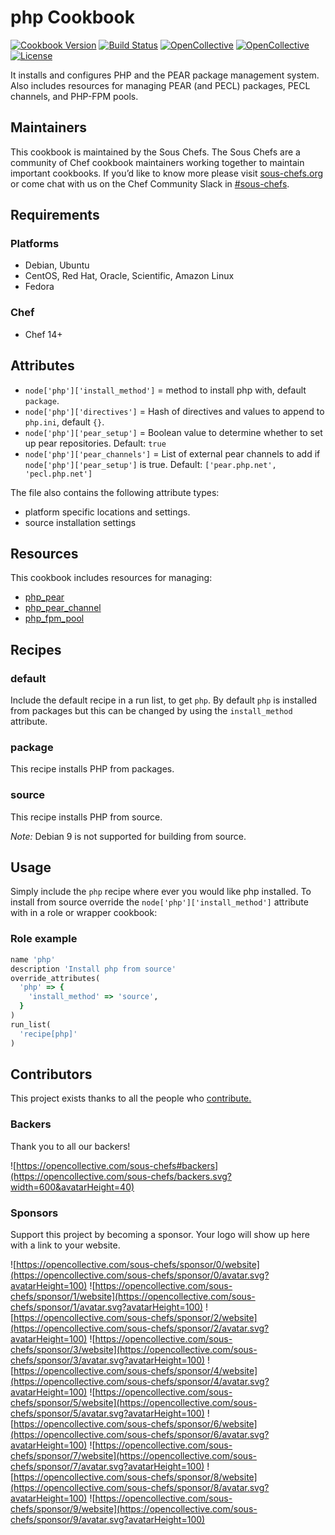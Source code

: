# php Cookbook

[![Cookbook Version](https://img.shields.io/cookbook/v/php.svg)](https://supermarket.chef.io/cookbooks/php)
[![Build Status](https://img.shields.io/circleci/project/github/sous-chefs/php/master.svg)](https://circleci.com/gh/sous-chefs/php)
[![OpenCollective](https://opencollective.com/sous-chefs/backers/badge.svg)](#backers)
[![OpenCollective](https://opencollective.com/sous-chefs/sponsors/badge.svg)](#sponsors)
[![License](https://img.shields.io/badge/License-Apache%202.0-green.svg)](https://opensource.org/licenses/Apache-2.0)

It installs and configures PHP and the PEAR package management system. Also includes resources for managing PEAR (and PECL) packages, PECL channels, and PHP-FPM pools.

## Maintainers

This cookbook is maintained by the Sous Chefs. The Sous Chefs are a community of Chef cookbook maintainers working together to maintain important cookbooks. If you’d like to know more please visit [sous-chefs.org](https://sous-chefs.org/) or come chat with us on the Chef Community Slack in [#sous-chefs](https://chefcommunity.slack.com/messages/C2V7B88SF).

## Requirements

### Platforms

- Debian, Ubuntu
- CentOS, Red Hat, Oracle, Scientific, Amazon Linux
- Fedora

### Chef

- Chef 14+

## Attributes

- `node['php']['install_method']` = method to install php with, default `package`.
- `node['php']['directives']` = Hash of directives and values to append to `php.ini`, default `{}`.
- `node['php']['pear_setup']` = Boolean value to determine whether to set up pear repositories. Default: `true`
- `node['php']['pear_channels']` = List of external pear channels to add if `node['php']['pear_setup']` is true. Default: `['pear.php.net', 'pecl.php.net']`

The file also contains the following attribute types:

- platform specific locations and settings.
- source installation settings

## Resources

This cookbook includes resources for managing:

- [php_pear](https://github.com/sous-chefs/php/tree/master/documentation/php_pear.md)
- [php_pear_channel](https://github.com/sous-chefs/php/tree/master/documentation/php_pear_channel.md)
- [php_fpm_pool](https://github.com/sous-chefs/php/tree/master/documentation/php_fpm_pool.md)

## Recipes

### default

Include the default recipe in a run list, to get `php`. By default `php` is installed from packages but this can be changed by using the `install_method` attribute.

### package

This recipe installs PHP from packages.

### source

This recipe installs PHP from source.

*Note:* Debian 9 is not supported for building from source.

## Usage

Simply include the `php` recipe where ever you would like php installed. To install from source override the `node['php']['install_method']` attribute with in a role or wrapper cookbook:

### Role example

```ruby
name 'php'
description 'Install php from source'
override_attributes(
  'php' => {
    'install_method' => 'source',
  }
)
run_list(
  'recipe[php]'
)
```

## Contributors

This project exists thanks to all the people who [contribute.](https://opencollective.com/sous-chefs/contributors.svg?width=890&button=false)

### Backers

Thank you to all our backers!

![https://opencollective.com/sous-chefs#backers](https://opencollective.com/sous-chefs/backers.svg?width=600&avatarHeight=40)

### Sponsors

Support this project by becoming a sponsor. Your logo will show up here with a link to your website.

![https://opencollective.com/sous-chefs/sponsor/0/website](https://opencollective.com/sous-chefs/sponsor/0/avatar.svg?avatarHeight=100)
![https://opencollective.com/sous-chefs/sponsor/1/website](https://opencollective.com/sous-chefs/sponsor/1/avatar.svg?avatarHeight=100)
![https://opencollective.com/sous-chefs/sponsor/2/website](https://opencollective.com/sous-chefs/sponsor/2/avatar.svg?avatarHeight=100)
![https://opencollective.com/sous-chefs/sponsor/3/website](https://opencollective.com/sous-chefs/sponsor/3/avatar.svg?avatarHeight=100)
![https://opencollective.com/sous-chefs/sponsor/4/website](https://opencollective.com/sous-chefs/sponsor/4/avatar.svg?avatarHeight=100)
![https://opencollective.com/sous-chefs/sponsor/5/website](https://opencollective.com/sous-chefs/sponsor/5/avatar.svg?avatarHeight=100)
![https://opencollective.com/sous-chefs/sponsor/6/website](https://opencollective.com/sous-chefs/sponsor/6/avatar.svg?avatarHeight=100)
![https://opencollective.com/sous-chefs/sponsor/7/website](https://opencollective.com/sous-chefs/sponsor/7/avatar.svg?avatarHeight=100)
![https://opencollective.com/sous-chefs/sponsor/8/website](https://opencollective.com/sous-chefs/sponsor/8/avatar.svg?avatarHeight=100)
![https://opencollective.com/sous-chefs/sponsor/9/website](https://opencollective.com/sous-chefs/sponsor/9/avatar.svg?avatarHeight=100)
